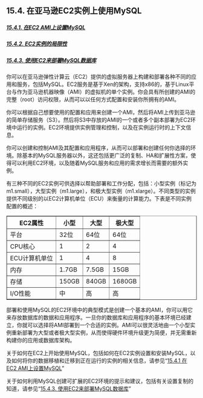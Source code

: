 ## 15.4. 在亚马逊EC2实例上使用MySQL

##### [15.4.1. 在EC2 AMI上设置MySQL](./15.4.1_Setting_Up_MySQL_on_an_EC2_AMI.md)
##### [15.4.2. EC2实例的局限性](./15.4.2_EC2_Instance_Limitations.md)
##### [15.4.3. 使用EC2来部署MySQL数据库](./15.4.3_Deploying_a_MySQL_Database_Using_EC2.md)

你可以在亚马逊弹性计算云（EC2）提供的虚拟服务器上构建和部署各种不同的应用和服务，包括MySQL。EC2服务是基于Xen的架构，支持x86的，基于Linux平台与作为亚马逊机器映像（AMI）的虚拟机的单个实例。你会具有所创建的AMI的完整（root）访问权限，从而可以以任何方式配置和安装你所拥有的AMI。

你可以根据自己想要使用的配置和应用来创建一个AMI，然后将AMI上传到亚马逊的简单存储服务（S3）。然后将S3中存放的AMI的一个或者多个副本部署为EC2环境中运行的实例。EC2环境提供实例管理和控制，以及在实例运行时的上下文信息。

你可以创建和控制AMI及其配置和应用程序，从而可以部署和创建任何你选择的环境。除基本的MySQL服务器以外，这还包括更广泛的复制、HA和扩展性方案，使得可以利用EC2环境，以及随着MySQL服务和应用的需求增长而需要的额外实例。

有三种不同的EC2实例可供选择以帮助部署和工作分配，包括：小型实例（标记为m1.small），大型实例（m1.large），和极大型实例（m1.xlarge）。不同类型的实例提供不同级别的以EC2计算机单位（ECU）来衡量的计算能力。下表是不同实例配置的概述：

<table border="1">
   <colgroup>
      <col>
      <col>
      <col>
      <col>
   </colgroup>
   <thead>
      <tr>
         <th scope="col">EC2属性</th>
         <th scope="col">小型</th>
         <th scope="col">大型</th>
         <th scope="col">极大型</th>
      </tr>
   </thead>
   <tbody>
      <tr>
         <td scope="row">平台</td>
         <td>32位</td>
         <td>64位</td>
         <td>64位</td>
      </tr>
      <tr>
         <td scope="row">CPU核心</td>
         <td>1</td>
         <td>2</td>
         <td>4</td>
      </tr>
      <tr>
         <td scope="row">ECU计算机单位</td>
         <td>1</td>
         <td>4</td>
         <td>8</td>
      </tr>
      <tr>
         <td scope="row">内存</td>
         <td>1.7GB</td>
         <td>7.5GB</td>
         <td>15GB</td>
      </tr>
      <tr>
         <td scope="row">存储</td>
         <td>150GB</td>
         <td>840GB</td>
         <td>1680GB</td>
      </tr>
      <tr>
         <td scope="row">I/O性能</td>
         <td>中</td>
         <td>高</td>
         <td>高</td>
      </tr>
   </tbody>
</table>

部署和使用MySQL的EC2环境中的典型模式是创建一个基本的AMI，你可以用它来存放数据库的数据和应用程序。一旦你的数据库和应用程序的基本环境已经建立，你就可以选择将AMI部署到一个合适的实例。AMI可以很灵活地由一个小型实例重新部署为大型或者极大型实例，从而使得硬件环境升级更为简便，并无需重新构建你的应用或数据库架构。

关于如何在EC2上开始使用MySQL，包括如何在EC2实例设置和安装MySQL，以及如何将你的数据移植和迁移到正在运行的实例的相关信息，请参见“[15.4.1 在EC2 AMI上设置MySQL](./15.4.1_Setting_Up_MySQL_on_an_EC2_AMI.md)”

关于如何利用MySQL创建可扩展的EC2环境的提示和建议，包括有关设置复制的知道，请参见“[15.4.3. 使用EC2来部署MySQL数据库](./15.4.3_Deploying_a_MySQL_Database_Using_EC2.md)”